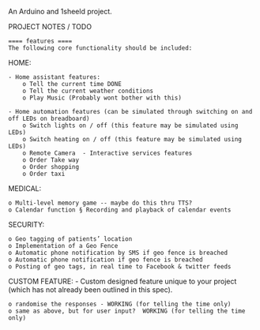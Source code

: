 An Arduino and 1sheeld project.

PROJECT NOTES / TODO

	==== features ====
	The following core functionality should be included:  
 
HOME: 

	- Home assistant features: 
		o Tell the current time DONE
		o Tell the current weather conditions 
		o Play Music (Probably wont bother with this)
		
	- Home automation features (can be simulated through switching on and off LEDs on breadboard) 
		o Switch lights on / off (this feature may be simulated using LEDs)
		o Switch heating on / off (this feature may be simulated using LEDs) 
		o Remote Camera  - Interactive services features 
		o Order Take way 
		o Order shopping 
		o Order taxi 
MEDICAL: 

	o Multi-level memory game -- maybe do this thru TTS?
	o Calendar function § Recording and playback of calendar events   

SECURITY: 

	o Geo tagging of patients’ location 
	o Implementation of a Geo Fence 
	o Automatic phone notification by SMS if geo fence is breached  
	o Automatic phone notification if geo fence is breached 
	o Posting of geo tags, in real time to Facebook & twitter feeds 
 
CUSTOM FEATURE: - Custom designed feature unique to your project  (which has not already been outlined in this spec).
	
	o randomise the responses - WORKING (for telling the time only)
	o same as above, but for user input?  WORKING (for telling the time only)
